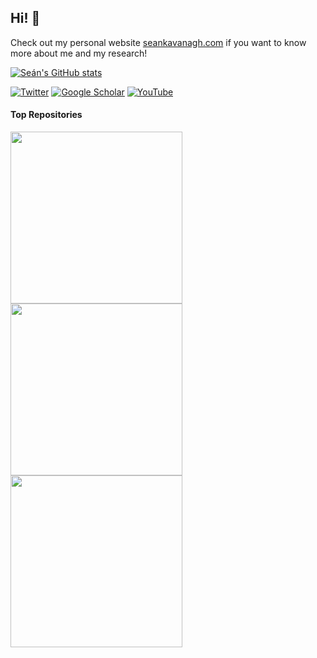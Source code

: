 ## Hi! 👋
Check out my personal website [seankavanagh.com](https://seankavanagh.com) if you want to know more about me and my research!

[![Seán's GitHub stats](https://github-readme-stats.vercel.app/api?username=kavanase&count_private=true&hide=stars&show_icons=true&theme=radical&role=OWNER,COLLABORATOR)](https://github.com/anuraghazra/github-readme-stats)


[![Twitter](https://img.shields.io/badge/Twitter-%231DA1F2.svg?style=for-the-badge&logo=Twitter&logoColor=white)](https://twitter.com/Kavanagh_Sean_)   [![Google Scholar](https://img.shields.io/badge/Google%20Scholar-4285F4?style=for-the-badge&logo=google-scholar&logoColor=white)](https://scholar.google.com/citations?user=P-7ICrQAAAAJ)   [![YouTube](https://img.shields.io/badge/YouTube-%23FF0000.svg?style=for-the-badge&logo=YouTube&logoColor=white)](https://www.youtube.com/c/Se%C3%A1nRKavanagh)

<!--
Unhide stars when feature to have organisation stars gets added. Currently much lower than actually the case...
-->

#### Top Repositories

<a href="https://github.com/SMTG-UCL/ShakeNBreak">
  <img align="center" src="https://github-readme-stats.vercel.app/api/pin/?username=SMTG-UCL&repo=ShakeNBreak&theme=tokyonight" width="275" />
</a>
<a href="https://github.com/SMTG-UCL/doped">
  <img align="center" src="https://github-readme-stats.vercel.app/api/pin/?username=SMTG-UCL&repo=doped&theme=tokyonight" width="275" />
</a>
<a href="https://github.com/kavanase/vaspup2.0">
  <img align="center" src="https://github-readme-stats.vercel.app/api/pin/?username=kavanase&repo=vaspup2.0&theme=tokyonight" width="275" />
</a>
